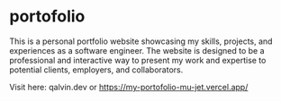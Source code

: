 # portofolio
This is a personal portfolio website showcasing my skills, projects, and experiences as a software engineer. The website is designed to be a professional and interactive way to present my work and expertise to potential clients, employers, and collaborators. 

Visit here: 
qalvin.dev or https://my-portofolio-mu-jet.vercel.app/
